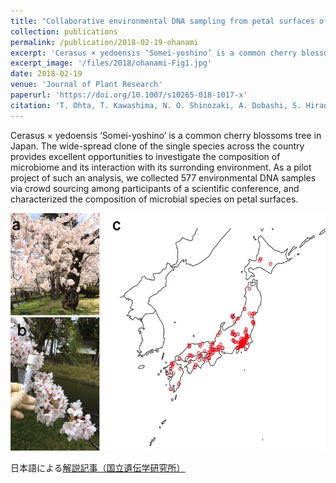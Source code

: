 ```yaml
---
title: "Collaborative environmental DNA sampling from petal surfaces of flowering cherry Cerasus × yedoensis ‘Somei-yoshino’ across the Japanese archipelago"
collection: publications
permalink: /publication/2018-02-19-ohanami
excerpt: 'Cerasus × yedoensis ‘Somei-yoshino’ is a common cherry blossoms tree in Japan. The wide-spread clone of the single species across the country provides excellent opportunities to investigate the composition of microbiome and its interaction with its surronding environment. As a pilot project of such an analysis, we collected 577 environmental DNA samples via crowd sourcing among participants of a scientific conference, and characterized the composition of microbial species on petal surfaces.'
excerpt_image: '/files/2018/ohanami-Fig1.jpg'
date: 2018-02-19
venue: 'Journal of Plant Research'
paperurl: 'https://doi.org/10.1007/s10265-018-1017-x'
citation: 'T. Ohta, T. Kawashima, N. O. Shinozaki, A. Dobashi, S. Hiraoka, T. Hoshino, K. Kanno, T. Kataoka, S. Kawashima, M. Matsui, W. Nemoto, S. Nishijima, N. Suganuma, H. Suzuki, Y. Taguchi, Y. Takenaka, Y. Tanigawa, M. Tsuneyoshi, K. Yoshitake, Y. Sato, R. Yamashita, K. Arakawa, W. Iwasaki, Collaborative environmental DNA sampling from petal surfaces of flowering cherry Cerasus × yedoensis ‘Somei-yoshino’ across the Japanese archipelago. J Plant Res. 131, 709-717 (2018).'
---
```


Cerasus × yedoensis ‘Somei-yoshino’ is a common cherry blossoms tree in Japan. The wide-spread clone of the single species across the country provides excellent opportunities to investigate the composition of microbiome and its interaction with its surronding environment. As a pilot project of such an analysis, we collected 577 environmental DNA samples via crowd sourcing among participants of a scientific conference, and characterized the composition of microbial species on petal surfaces.

![ohanami paper figure 1](/files/2018/ohanami-Fig1.jpg)

日本語による[解説記事（国立遺伝学研究所）](https://www.nig.ac.jp/nig/ja/2018/03/research-highlights_ja/20180312-3.html)
